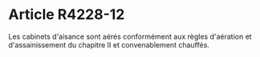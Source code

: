 # Article R4228-12

  
Les cabinets d'aisance sont aérés conformément aux règles d'aération et d'assainissement du chapitre II et convenablement chauffés.